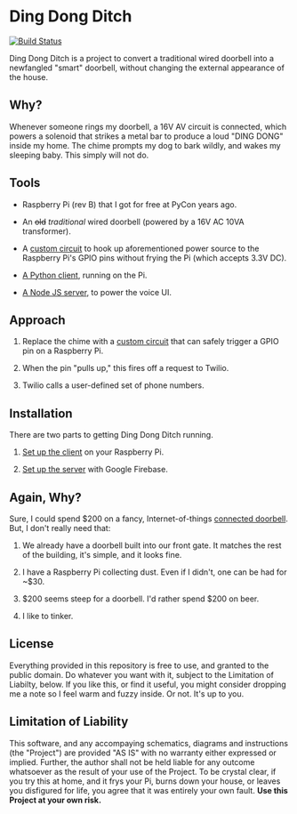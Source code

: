 Ding Dong Ditch
===============

[![Build Status](https://travis-ci.org/heston/ding-dong-ditch.svg?branch=master)](https://travis-ci.org/heston/ding-dong-ditch)

Ding Dong Ditch is a project to convert a traditional wired doorbell into a newfangled
"smart" doorbell, without changing the external appearance of the house.

Why?
----

Whenever someone rings my doorbell, a 16V AV circuit is connected, which powers a
solenoid that strikes a metal bar to produce a loud "DING DONG" inside my home. The chime prompts my dog to bark wildly, and wakes my sleeping baby. This simply will not do.

Tools
-----

* Raspberry Pi (rev B) that I got for free at PyCon years ago.

* An ~~old~~ *traditional* wired doorbell (powered by a 16V AC 10VA transformer).

* A [custom circuit](schematic) to hook up aforementioned power source to the Raspberry
  Pi's GPIO pins without frying the Pi (which accepts 3.3V DC).

* [A Python client](dingdongditch), running on the Pi.

* [A Node JS server](server), to power the voice UI.

Approach
--------

1. Replace the chime with a [custom circuit](schematic) that can safely trigger a GPIO 
pin on a Raspberry Pi.

2. When the pin "pulls up," this fires off a request to Twilio.

3. Twilio calls a user-defined set of phone numbers.

Installation
------------

There are two parts to getting Ding Dong Ditch running.

1. [Set up the client](dingdongditch/README.md) on your Raspberry Pi.

2. [Set up the server](server/README.md) with Google Firebase.

Again, Why?
-----------

Sure, I could spend $200 on a fancy, Internet-of-things
[connected doorbell](https://ring.com/). But, I don't really need that:

1. We already have a doorbell built into our front gate. It matches the rest of the
  building, it's simple, and it looks fine.

2. I have a Raspberry Pi collecting dust. Even if I didn't, one can be had for ~$30.

3. $200 seems steep for a doorbell. I'd rather spend $200 on beer.

4. I like to tinker.

License
-------

Everything provided in this repository is free to use, and granted to the public domain.
Do whatever you want with it, subject to the Limitation of Liabilty, below. If you like
this, or find it useful, you might consider dropping me a note so I feel warm and fuzzy
inside. Or not. It's up to you.

Limitation of Liability
-----------------------

This software, and any accompaying schematics, diagrams and instructions (the "Project")
are provided "AS IS" with no warranty either expressed or implied. Further, the author
shall not be held liable for any outcome whatsoever as the result of your use of the
Project. To be crystal clear, if you try this at home, and it frys your Pi, burns down
your house, or leaves you disfigured for life, you agree that it was entirely your own
fault. **Use this Project at your own risk.**
